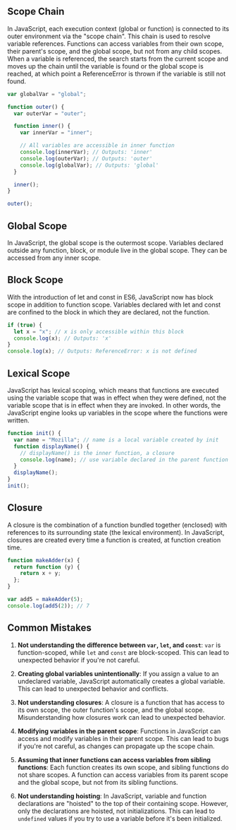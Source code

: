 ## Scope Chain

In JavaScript, each execution context (global or function) is connected to its outer environment via the "scope chain". This chain is used to resolve variable references. Functions can access variables from their own scope, their parent's scope, and the global scope, but not from any child scopes. When a variable is referenced, the search starts from the current scope and moves up the chain until the variable is found or the global scope is reached, at which point a ReferenceError is thrown if the variable is still not found.

```js
var globalVar = "global";

function outer() {
  var outerVar = "outer";

  function inner() {
    var innerVar = "inner";

    // All variables are accessible in inner function
    console.log(innerVar); // Outputs: 'inner'
    console.log(outerVar); // Outputs: 'outer'
    console.log(globalVar); // Outputs: 'global'
  }

  inner();
}

outer();
```

## Global Scope

In JavaScript, the global scope is the outermost scope. Variables declared outside any function, block, or module live in the global scope. They can be accessed from any inner scope.

## Block Scope

With the introduction of let and const in ES6, JavaScript now has block scope in addition to function scope. Variables declared with let and const are confined to the block in which they are declared, not the function.

```js
if (true) {
  let x = "x"; // x is only accessible within this block
  console.log(x); // Outputs: 'x'
}
console.log(x); // Outputs: ReferenceError: x is not defined
```

## Lexical Scope

JavaScript has lexical scoping, which means that functions are executed using the variable scope that was in effect when they were defined, not the variable scope that is in effect when they are invoked. In other words, the JavaScript engine looks up variables in the scope where the functions were written.

```js
function init() {
  var name = "Mozilla"; // name is a local variable created by init
  function displayName() {
    // displayName() is the inner function, a closure
    console.log(name); // use variable declared in the parent function
  }
  displayName();
}
init();
```

## Closure

A closure is the combination of a function bundled together (enclosed) with references to its surrounding state (the lexical environment). In JavaScript, closures are created every time a function is created, at function creation time.

```js
function makeAdder(x) {
  return function (y) {
    return x + y;
  };
}

var add5 = makeAdder(5);
console.log(add5(2)); // 7
```

## Common Mistakes

1. **Not understanding the difference between `var`, `let`, and `const`**: `var` is function-scoped, while `let` and `const` are block-scoped. This can lead to unexpected behavior if you're not careful.

2. **Creating global variables unintentionally**: If you assign a value to an undeclared variable, JavaScript automatically creates a global variable. This can lead to unexpected behavior and conflicts.

3. **Not understanding closures**: A closure is a function that has access to its own scope, the outer function's scope, and the global scope. Misunderstanding how closures work can lead to unexpected behavior.

4. **Modifying variables in the parent scope**: Functions in JavaScript can access and modify variables in their parent scope. This can lead to bugs if you're not careful, as changes can propagate up the scope chain.

5. **Assuming that inner functions can access variables from sibling functions**: Each function creates its own scope, and sibling functions do not share scopes. A function can access variables from its parent scope and the global scope, but not from its sibling functions.

6. **Not understanding hoisting**: In JavaScript, variable and function declarations are "hoisted" to the top of their containing scope. However, only the declarations are hoisted, not initializations. This can lead to `undefined` values if you try to use a variable before it's been initialized.
